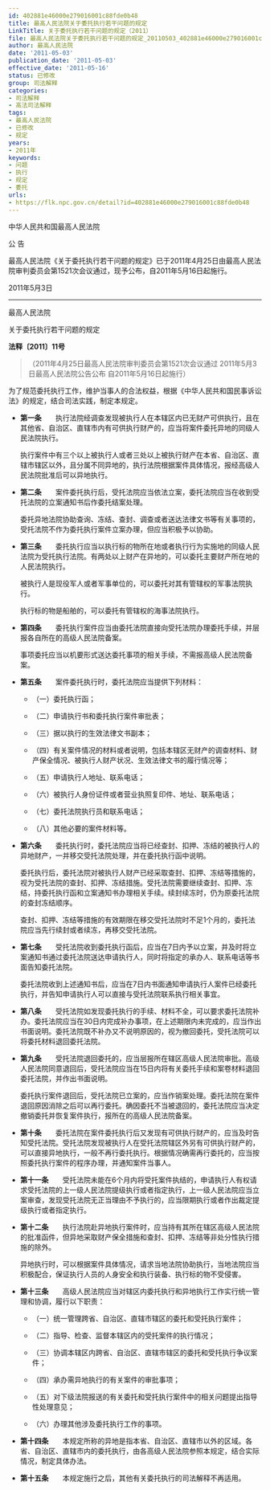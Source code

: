 ```yaml
---
id: 402881e46000e279016001c88fde0b48
title: 最高人民法院关于委托执行若干问题的规定
LinkTitle: 关于委托执行若干问题的规定（2011）
file: 最高人民法院关于委托执行若干问题的规定_20110503_402881e46000e279016001c88fde0b48.docx
author: 最高人民法院
date: '2011-05-03'
publication_date: '2011-05-03'
effective_date: '2011-05-16'
status: 已修改
group: 司法解释
categories:
- 司法解释
- 高法司法解释
tags:
- 最高人民法院
- 已修改
- 规定
years:
- 2011年
keywords:
- 问题
- 执行
- 规定
- 委托
urls:
- https://flk.npc.gov.cn/detail?id=402881e46000e279016001c88fde0b48
---
```


中华人民共和国最高人民法院

公 告

最高人民法院《关于委托执行若干问题的规定》已于2011年4月25日由最高人民法院审判委员会第1521次会议通过，现予公布，自2011年5月16日起施行。

2011年5月3日

---

最高人民法院

关于委托执行若干问题的规定

**法释〔2011〕11号**

> （2011年4月25日最高人民法院审判委员会第1521次会议通过 2011年5月3日最高人民法院公告公布 自2011年5月16日起施行）

为了规范委托执行工作，维护当事人的合法权益，根据《中华人民共和国民事诉讼法》的规定，结合司法实践，制定本规定。

- **第一条**　　执行法院经调查发现被执行人在本辖区内已无财产可供执行，且在其他省、自治区、直辖市内有可供执行财产的，应当将案件委托异地的同级人民法院执行。

  执行案件中有三个以上被执行人或者三处以上被执行财产在本省、自治区、直辖市辖区以外，且分属不同异地的，执行法院根据案件具体情况，报经高级人民法院批准后可以异地执行。

- **第二条**　　案件委托执行后，受托法院应当依法立案，委托法院应当在收到受托法院的立案通知书后作委托结案处理。

  委托异地法院协助查询、冻结、查封、调查或者送达法律文书等有关事项的，受托法院不作为委托执行案件立案办理，但应当积极予以协助。

- **第三条**　　委托执行应当以执行标的物所在地或者执行行为实施地的同级人民法院为受托执行法院。有两处以上财产在异地的，可以委托主要财产所在地的人民法院执行。

  被执行人是现役军人或者军事单位的，可以委托对其有管辖权的军事法院执行。

  执行标的物是船舶的，可以委托有管辖权的海事法院执行。

- **第四条**　　委托执行案件应当由委托法院直接向受托法院办理委托手续，并层报各自所在的高级人民法院备案。

  事项委托应当以机要形式送达委托事项的相关手续，不需报高级人民法院备案。

- **第五条**　　案件委托执行时，委托法院应当提供下列材料：

  - （一）委托执行函；

  - （二）申请执行书和委托执行案件审批表；

  - （三）据以执行的生效法律文书副本；

  - （四）有关案件情况的材料或者说明，包括本辖区无财产的调查材料、财产保全情况、被执行人财产状况、生效法律文书的履行情况等；

  - （五）申请执行人地址、联系电话；

  - （六）被执行人身份证件或者营业执照复印件、地址、联系电话；

  - （七）委托法院执行员和联系电话；

  - （八）其他必要的案件材料等。

- **第六条**　　委托执行时，委托法院应当将已经查封、扣押、冻结的被执行人的异地财产，一并移交受托法院处理，并在委托执行函中说明。

  委托执行后，委托法院对被执行人财产已经采取查封、扣押、冻结等措施的，视为受托法院的查封、扣押、冻结措施。受托法院需要继续查封、扣押、冻结，持委托执行函和立案通知书办理相关手续。续封续冻时，仍为原委托法院的查封冻结顺序。

  查封、扣押、冻结等措施的有效期限在移交受托法院时不足1个月的，委托法院应当先行续封或者续冻，再移交受托法院。

- **第七条**　　受托法院收到委托执行函后，应当在7日内予以立案，并及时将立案通知书通过委托法院送达申请执行人，同时将指定的承办人、联系电话等书面告知委托法院。

  委托法院收到上述通知书后，应当在7日内书面通知申请执行人案件已经委托执行，并告知申请执行人可以直接与受托法院联系执行相关事宜。

- **第八条**　　受托法院如发现委托执行的手续、材料不全，可以要求委托法院补办。委托法院应当在30日内完成补办事项，在上述期限内未完成的，应当作出书面说明。委托法院既不补办又不说明原因的，视为撤回委托，受托法院可以将委托材料退回委托法院。

- **第九条**　　受托法院退回委托的，应当层报所在辖区高级人民法院审批。高级人民法院同意退回后，受托法院应当在15日内将有关委托手续和案卷材料退回委托法院，并作出书面说明。

  委托执行案件退回后，受托法院已立案的，应当作销案处理。委托法院在案件退回原因消除之后可以再行委托。确因委托不当被退回的，委托法院应当决定撤销委托并恢复案件执行，报所在的高级人民法院备案。

- **第十条**　　委托法院在案件委托执行后又发现有可供执行财产的，应当及时告知受托法院。受托法院发现被执行人在受托法院辖区外另有可供执行财产的，可以直接异地执行，一般不再行委托执行。根据情况确需再行委托的，应当按照委托执行案件的程序办理，并通知案件当事人。

- **第十一条**　　受托法院未能在6个月内将受托案件执结的，申请执行人有权请求受托法院的上一级人民法院提级执行或者指定执行，上一级人民法院应当立案审查，发现受托法院无正当理由不予执行的，应当限期执行或者作出裁定提级执行或者指定执行。

- **第十二条**　　执行法院赴异地执行案件时，应当持有其所在辖区高级人民法院的批准函件，但异地采取财产保全措施和查封、扣押、冻结等非处分性执行措施的除外。

  异地执行时，可以根据案件具体情况，请求当地法院协助执行，当地法院应当积极配合，保证执行人员的人身安全和执行装备、执行标的物不受侵害。

- **第十三条**　　高级人民法院应当对辖区内委托执行和异地执行工作实行统一管理和协调，履行以下职责：

  - （一）统一管理跨省、自治区、直辖市辖区的委托和受托执行案件；

  - （二）指导、检查、监督本辖区内的受托案件的执行情况；

  - （三）协调本辖区内跨省、自治区、直辖市辖区的委托和受托执行争议案件；

  - （四）承办需异地执行的有关案件的审批事项；

  - （五）对下级法院报送的有关委托和受托执行案件中的相关问题提出指导性处理意见；

  - （六）办理其他涉及委托执行工作的事项。

- **第十四条**　　本规定所称的异地是指本省、自治区、直辖市以外的区域。各省、自治区、直辖市内的委托执行，由各高级人民法院参照本规定，结合实际情况，制定具体办法。

- **第十五条**　　本规定施行之后，其他有关委托执行的司法解释不再适用。
